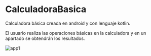 # CalculadoraBasica

Calculadora básica creada en android y con lenguaje kotlin.

El usuario realiza las operaciones básicas en la calculadora y en un apartado se obtendrán los resultados.

![app1](https://github.com/darkcrow-dev/CalculadoraBasica/assets/108247794/3b6c459f-11f9-4efb-831e-b0f509567297)
